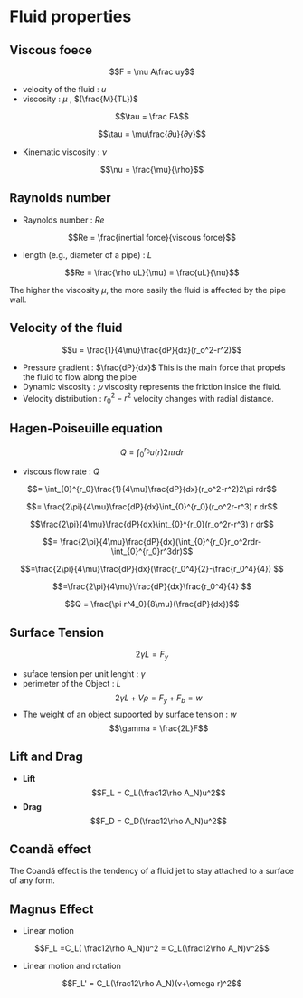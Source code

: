 # Fluid properties
## Viscous foece
$$F = \mu A\frac uy$$
* velocity of the fluid : $u$
* viscosity : $\mu$ , $(\frac{M}{TL})$

$$\tau = \frac FA$$

$$\tau = \mu\frac{𝜕u}{𝜕y}$$

* Kinematic viscosity : $\nu$

$$\nu = \frac{\mu}{\rho}$$
## Raynolds number
* Raynolds number : $Re$

$$Re = \frac{inertial force}{viscous force}$$

* length (e.g., diameter of a pipe) : $L$

$$Re = \frac{\rho uL}{\mu} = \frac{uL}{\nu}$$

The higher the viscosity $\mu$, the more easily the fluid is affected by the pipe wall.
## Velocity of the fluid
$$u = \frac{1}{4\mu}\frac{dP}{dx}(r_o^2-r^2)$$

* Pressure gradient : $\frac{dP}{dx}$
This is the main force that propels the fluid to flow along the pipe
* Dynamic viscosity : $𝜇$ 
viscosity represents the friction inside the fluid.
* Velocity distribution :  $r_0^2−r^2$
velocity changes with radial distance.
## Hagen-Poiseuille equation
$$Q = \int_{0}^{r_0}u(r)2\pi rdr$$

* viscous flow rate : $Q$

$$= \int_{0}^{r_0}\frac{1}{4\mu}\frac{dP}{dx}(r_o^2-r^2)2\pi rdr$$

$$= \frac{2\pi}{4\mu}\frac{dP}{dx}\int_{0}^{r_0}(r_o^2r-r^3) r dr$$

$$\frac{2\pi}{4\mu}\frac{dP}{dx}\int_{0}^{r_0}(r_o^2r-r^3) r dr$$

$$= \frac{2\pi}{4\mu}\frac{dP}{dx}(\int_{0}^{r_0}r_o^2rdr-\int_{0}^{r_0}r^3dr)$$

$$=\frac{2\pi}{4\mu}\frac{dP}{dx}(\frac{r_0^4}{2}-\frac{r_0^4}{4}) $$

$$=\frac{2\pi}{4\mu}\frac{dP}{dx}\frac{r_0^4}{4} $$

$$Q = \frac{\pi r^4_0}{8\mu}(\frac{dP}{dx})$$
## Surface Tension
$$2\gamma L = F_y$$

* suface tension per unit lenght : $\gamma$
* perimeter of the Object : $L$
$$2\gamma L+V\rho = F_y+F_b = w$$
* The weight of an object supported by surface tension : $w$
$$\gamma = \frac{2L}F$$

## Lift and Drag
* **Lift**
$$F_L = C_L(\frac12\rho A_N)u^2$$
* **Drag**
$$F_D = C_D(\frac12\rho A_N)u^2$$

## Coandă effect
The Coandă effect is the tendency of a fluid jet to stay attached to a surface of any form.
## Magnus Effect
* Linear motion

$$F_L =C_L(
\frac12\rho A_N)u^2 =  C_L(\frac12\rho A_N)v^2$$

* Linear motion and rotation

$$F_L' = C_L(\frac12\rho A_N)(v+\omega r)^2$$
